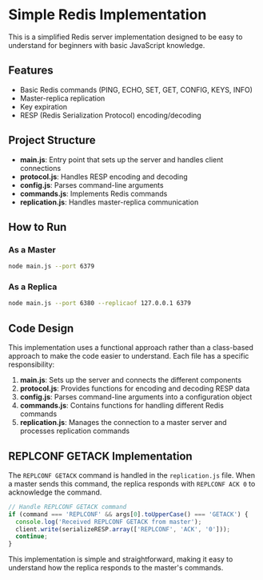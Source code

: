 # Simple Redis Implementation

This is a simplified Redis server implementation designed to be easy to understand for beginners with basic JavaScript knowledge.

## Features

- Basic Redis commands (PING, ECHO, SET, GET, CONFIG, KEYS, INFO)
- Master-replica replication
- Key expiration
- RESP (Redis Serialization Protocol) encoding/decoding

## Project Structure

- **main.js**: Entry point that sets up the server and handles client connections
- **protocol.js**: Handles RESP encoding and decoding
- **config.js**: Parses command-line arguments
- **commands.js**: Implements Redis commands
- **replication.js**: Handles master-replica communication

## How to Run

### As a Master

```bash
node main.js --port 6379
```

### As a Replica

```bash
node main.js --port 6380 --replicaof 127.0.0.1 6379
```

## Code Design

This implementation uses a functional approach rather than a class-based approach to make the code easier to understand. Each file has a specific responsibility:

1. **main.js**: Sets up the server and connects the different components
2. **protocol.js**: Provides functions for encoding and decoding RESP data
3. **config.js**: Parses command-line arguments into a configuration object
4. **commands.js**: Contains functions for handling different Redis commands
5. **replication.js**: Manages the connection to a master server and processes replication commands

## REPLCONF GETACK Implementation

The `REPLCONF GETACK` command is handled in the `replication.js` file. When a master sends this command, the replica responds with `REPLCONF ACK 0` to acknowledge the command.

```javascript
// Handle REPLCONF GETACK command
if (command === 'REPLCONF' && args[0].toUpperCase() === 'GETACK') {
  console.log('Received REPLCONF GETACK from master');
  client.write(serializeRESP.array(['REPLCONF', 'ACK', '0']));
  continue;
}
```

This implementation is simple and straightforward, making it easy to understand how the replica responds to the master's commands.